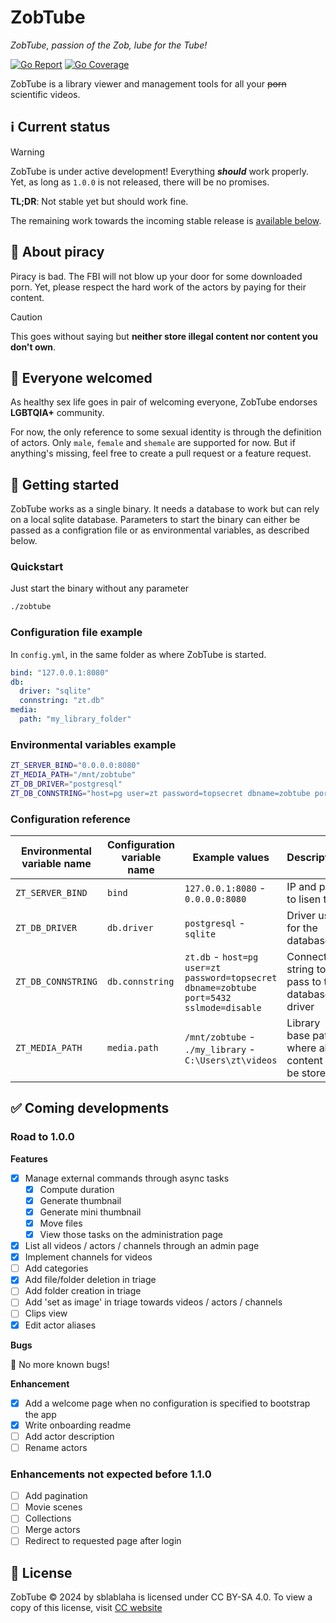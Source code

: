 # ZobTube

_ZobTube, passion of the Zob, lube for the Tube!_


[![Go Report](https://goreportcard.com/badge/github.com/zobtube/zobtube)](https://goreportcard.com/report/github.com/zobtube/zobtube)
[![Go Coverage](https://github.com/zobtube/zobtube/wiki/coverage.svg)](https://raw.githack.com/wiki/zobtube/zobtube/coverage.html)

ZobTube is a library viewer and management tools for all your ~~porn~~ scientific videos.

## :information_source: Current status

> [!WARNING]
> ZobTube is under active development! Everything ***should*** work properly.
> Yet, as long as `1.0.0` is not released, there will be no promises.

**TL;DR**: Not stable yet but should work fine.

The remaining work towards the incoming stable release is [available below](#coming-developments).

## :cop: About piracy

Piracy is bad. The FBI will not blow up your door for some downloaded porn. Yet, please respect the hard work of the actors by paying for their content.

> [!CAUTION]
> This goes without saying but **neither store illegal content nor content you don't own**.

## :wave: Everyone welcomed

As healthy sex life goes in pair of welcoming everyone, ZobTube endorses **LGBTQIA+** community.

For now, the only reference to some sexual identity is through the definition of actors. Only `male`, `female` and `shemale` are supported for now. But if anything's missing, feel free to create a pull request or a feature request.

## :vertical_traffic_light: Getting started

ZobTube works as a single binary. It needs a database to work but can rely on a local sqlite database. Parameters to start the binary can either be passed as a configration file or as environmental variables, as described below.

### Quickstart

Just start the binary without any parameter

```sh
./zobtube
```

### Configuration file example

In `config.yml`, in the same folder as where ZobTube is started.

```yaml
bind: "127.0.0.1:8080"
db:
  driver: "sqlite"
  connstring: "zt.db"
media:
  path: "my_library_folder"
```

### Environmental variables example

```sh
ZT_SERVER_BIND="0.0.0.0:8080"
ZT_MEDIA_PATH="/mnt/zobtube"
ZT_DB_DRIVER="postgresql"
ZT_DB_CONNSTRING="host=pg user=zt password=topsecret dbname=zobtube port=5432 sslmode=disable"
```

### Configuration reference

Environmental variable name | Configuration variable name | Example values | Description
-|-|-|-
`ZT_SERVER_BIND` | `bind` | `127.0.0.1:8080` - `0.0.0.0:8080` | IP and port to lisen to.
`ZT_DB_DRIVER` | `db.driver` | `postgresql` - `sqlite` | Driver used for the database
`ZT_DB_CONNSTRING` | `db.connstring` | `zt.db` - `host=pg user=zt password=topsecret dbname=zobtube port=5432 sslmode=disable` | Connection string to pass to the database driver
`ZT_MEDIA_PATH` | `media.path` | `/mnt/zobtube` - `./my_library` - `C:\Users\zt\videos` | Library base path, where all content will be stored.

## :white_check_mark: Coming developments

### Road to 1.0.0

**Features**

- [x] Manage external commands through async tasks
  - [x] Compute duration
  - [x] Generate thumbnail
  - [x] Generate mini thumbnail
  - [x] Move files
  - [x] View those tasks on the administration page
- [x] List all videos / actors / channels through an admin page
- [x] Implement channels for videos
- [ ] Add categories
- [x] Add file/folder deletion in triage
- [ ] Add folder creation in triage
- [ ] Add 'set as image' in triage towards videos / actors / channels
- [ ] Clips view
- [x] Edit actor aliases

**Bugs**

:tada: No more known bugs!

**Enhancement**

- [x] Add a welcome page when no configuration is specified to bootstrap the app
- [x] Write onboarding readme
- [ ] Add actor description
- [ ] Rename actors

### Enhancements not expected before 1.1.0

- [ ] Add pagination
- [ ] Movie scenes
- [ ] Collections
- [ ] Merge actors
- [ ] Redirect to requested page after login

## :page_facing_up: License

ZobTube © 2024 by sblablaha is licensed under CC BY-SA 4.0. To view a copy of this license, visit [CC website](https://creativecommons.org/licenses/by-sa/4.0/)
